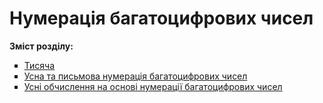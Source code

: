 # Нумерація багатоцифрових чисел
<p><b>Зміст розділу:</b></p>
<ul type="square">
<li><a href="http://mathmon14.ed-era.com/4/tisyacha.html">Тисяча</a></li>
<li><a href="http://mathmon14.ed-era.com/4/usna_ta_pismova_numeratsya_bagatotsifrovih_chisel.html">Усна та письмова нумерація багатоцифрових чисел</a></li>
<li><a href="http://mathmon14.ed-era.com/4/usny_obchislennya_na_osnovy_numeratsyy_bagatotsifrovih_chysel.html">Усні обчислення на основі нумерації багатоцифрових чисел</a></li>
</ul>
